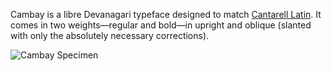 Cambay is a libre Devanagari typeface designed to match [Cantarell Latin](https://www.google.com/fonts/specimen/Cantarell). It comes in two weights—regular and bold—in upright and oblique (slanted with only the absolutely necessary corrections).  
  
  
![Cambay Specimen](https://rawgit.com/anexasajoop/cambay/master/PDF%20Tests/Cambay.svg)
